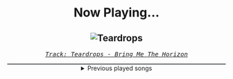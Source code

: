 <div align="center"> 
<h1>Now Playing...</h1>

![Teardrops](https://i.scdn.co/image/ab67616d00001e027c2b1dc1639152beaeadf00d)
--
_<samp><a href="https://open.spotify.com/track/3aniWcwiiYKHpm3F5TdeKD">Track: Teardrops - Bring Me The Horizon</a></samp>_

<div style="border: 1px #4B5054 solid"></div>
<details>
  <summary>
    Previous played songs
  </summary>
  <table>
    <thead>
      <tr>
        <th>
          Artist
        </th>
        <th>
          Song
        </th>
        <th>
          Link
        </th>
      </tr>
    </thead>
    <tbody>
      <tr><td>Bring Me The Horizon</td><td>Teardrops</td><td><a href="https://open.spotify.com/track/3aniWcwiiYKHpm3F5TdeKD">https://open.spotify.com/track/3aniWcwiiYKHpm3F5TdeKD</a></td></tr><tr><td>ILLENIUM</td><td>Eyes Wide Shut</td><td><a href="https://open.spotify.com/track/556awMv4WQP0h1VXMU8rSU">https://open.spotify.com/track/556awMv4WQP0h1VXMU8rSU</a></td></tr><tr><td>The Browning</td><td>Anticendency - Toronto is Broken Remix</td><td><a href="https://open.spotify.com/track/3ib3wHbHVpx5CrgCJHG1AN">https://open.spotify.com/track/3ib3wHbHVpx5CrgCJHG1AN</a></td></tr><tr><td>The Browning</td><td>End Of Existence - Cassetter Remix</td><td><a href="https://open.spotify.com/track/1YxBR4paJufhJRl2guKnbf">https://open.spotify.com/track/1YxBR4paJufhJRl2guKnbf</a></td></tr><tr><td>The Browning</td><td>Destroyer - Becko Remix</td><td><a href="https://open.spotify.com/track/2knYBOQISe4euNnr4Mnw1f">https://open.spotify.com/track/2knYBOQISe4euNnr4Mnw1f</a></td></tr><tr><td>The Browning</td><td>Cataclysm - Moonrunner83 Remix</td><td><a href="https://open.spotify.com/track/7edVMkJcCkUSCBAJGWzgfH">https://open.spotify.com/track/7edVMkJcCkUSCBAJGWzgfH</a></td></tr><tr><td>AleXa</td><td>VILLAIN</td><td><a href="https://open.spotify.com/track/6ugf8AinXOgjCWfrjZJvTa">https://open.spotify.com/track/6ugf8AinXOgjCWfrjZJvTa</a></td></tr><tr><td>I Prevail</td><td>There’s Fear In Letting Go</td><td><a href="https://open.spotify.com/track/2OYtcqflvzQwh3cMPmTHs4">https://open.spotify.com/track/2OYtcqflvzQwh3cMPmTHs4</a></td></tr><tr><td>The Browning</td><td>Cataclysm</td><td><a href="https://open.spotify.com/track/3u1Ht2h8m2iJMmZfNSA7qW">https://open.spotify.com/track/3u1Ht2h8m2iJMmZfNSA7qW</a></td></tr><tr><td>Motionless In White</td><td>Devil's Night</td><td><a href="https://open.spotify.com/track/79SZRWIbDwQeuGvgsAA0EC">https://open.spotify.com/track/79SZRWIbDwQeuGvgsAA0EC</a></td></tr><tr><td>I See Stars</td><td>Anomaly</td><td><a href="https://open.spotify.com/track/1nLWr0rKTLTZNEcgU5WEdD">https://open.spotify.com/track/1nLWr0rKTLTZNEcgU5WEdD</a></td></tr><tr><td>Polaris</td><td>Masochist</td><td><a href="https://open.spotify.com/track/2a05MFdR1vtm8QVKFs1SGn">https://open.spotify.com/track/2a05MFdR1vtm8QVKFs1SGn</a></td></tr><tr><td>Spiritbox</td><td>The Void</td><td><a href="https://open.spotify.com/track/6TuoAUJFtdz4OMshZeaKHW">https://open.spotify.com/track/6TuoAUJFtdz4OMshZeaKHW</a></td></tr><tr><td>Andromida</td><td>The Rumbling</td><td><a href="https://open.spotify.com/track/3WCvVU7wLCR9lbs0zztUfZ">https://open.spotify.com/track/3WCvVU7wLCR9lbs0zztUfZ</a></td></tr><tr><td>I Prevail</td><td>Visceral</td><td><a href="https://open.spotify.com/track/1ZJNyOtk0bdYbPi1zlyFj5">https://open.spotify.com/track/1ZJNyOtk0bdYbPi1zlyFj5</a></td></tr><tr><td>The Browning</td><td>End Of Existence</td><td><a href="https://open.spotify.com/track/4PsJwwJP7I7rpK1dOnZeAQ">https://open.spotify.com/track/4PsJwwJP7I7rpK1dOnZeAQ</a></td></tr><tr><td>Motionless In White</td><td>Werewolf: Synthwave Edition</td><td><a href="https://open.spotify.com/track/6KfegdpwnUXEmJ9SJtDDJW">https://open.spotify.com/track/6KfegdpwnUXEmJ9SJtDDJW</a></td></tr><tr><td>Hollywood Undead</td><td>City Of The Dead</td><td><a href="https://open.spotify.com/track/4CPlagY81Aa98saLVpwj2O">https://open.spotify.com/track/4CPlagY81Aa98saLVpwj2O</a></td></tr><tr><td>Nik Nocturnal</td><td>UNFORGIVEN</td><td><a href="https://open.spotify.com/track/1zyFMowFuDh1zXlTTaF7AM">https://open.spotify.com/track/1zyFMowFuDh1zXlTTaF7AM</a></td></tr><tr><td>Polaris</td><td>Inhumane</td><td><a href="https://open.spotify.com/track/36K5KSqFJOCN9YLmSTkXrG">https://open.spotify.com/track/36K5KSqFJOCN9YLmSTkXrG</a></td></tr>
    </tbody>
  </table>
</details>

</div>
